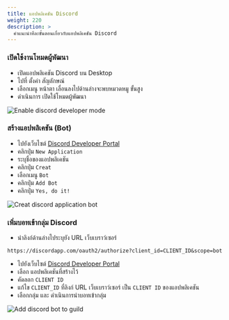 ```yaml
---
title: แอปพลิเคชัน Discord
weight: 220
description: >
  คำแนะนำทีละขั้นตอนเกี่ยวกับแอปพลิเคชัน Discord
---
```


### เปิดใช้งานโหมดผู้พัฒนา

- เปิดแอปพลิเคชัน Discord บน Desktop
- ไปที่ ตั้งค่า สัญลักษณ์ <i class="fas fa-cog"></i>
- เลือกเมนู หน้าตา เลื่อนลงไปด้านล่างจะพบหมวดหมู ขั้นสูง
- ดำเนินการ เปิดใช้โหมดผู้พัฒนา

![Enable discord developer mode](/azael_dc-whitelisted/enable-discord-developer-mode.gif "Enable discord developer mode")

### สร้างแอปพลิเคชัน (Bot)

- ไปยังเว็บไซต์ [Discord Developer Portal][discord-dev]
- คลิกปุ่ม `New Application`
- ระบุชื่อของแอปพลิเคชัน
- คลิกปุ่ม `Creat`
- เลือกเมนู `Bot`
- คลิกปุ่ม `Add Bot`
- คลิกปุ่ม `Yes, do it!`

![Creat discord application bot](/azael_dc-whitelisted/creat-discord-application-bot.gif "Creat discord application bot")

### เพิ่มบอทเข้ากลุ่ม Discord

- นำลิงก์ด้านล่างไประบุยัง URL เว็บเบราว์เซอร์
```
https://discordapp.com/oauth2/authorize?client_id=CLIENT_ID&scope=bot
```
- ไปยังเว็บไซต์ [Discord Developer Portal][discord-dev]
- เลือก แอปพลิเคชันที่สร้างไว้
- คัดลอก `CLIENT ID`
- แก้ไข `CLIENT_ID` ที่ลิงก์ URL เว็บเบราว์เซอร์ เป็น `CLIENT ID` ของแอปพลิเคชัน
- เลือกกลุ่ม และ ดำเนินการนำบอทเข้ากลุ่ม

![Add discord bot to guild](/azael_dc-whitelisted/add-discord-bot-to-guild.gif "Add discord bot to guild")

[discord]: https://discord.com
[discord-dev]: https://discord.com/developers/applications

